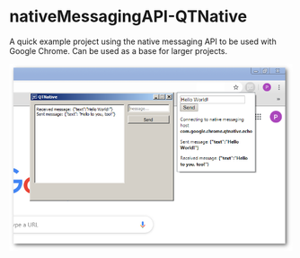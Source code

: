 # nativeMessagingAPI-QTNative
A quick example project using the native messaging API to be used with Google Chrome. Can be used as a base for larger projects.

![](https://github.com/PaulBenMarsh/nativeMessagingAPI-QTNative/blob/master/screenshots/qtnative_screenshot.png?raw=true)
